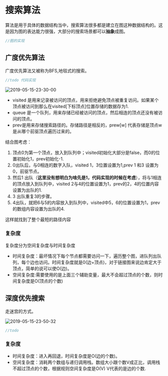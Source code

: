 # 搜索算法

算法是用于具体的数据结构当中，搜索算法很多都是建立在图这种数据结构的。这是因为图的表达能力很强，大部分的搜索场景都可以**抽象**成图。

```Java
//图的实现

```

## 广度优先算法

广度优先算法又被称为BFS,地毯式的搜索。

```Java
//todo 代码实现

```

![2019-05-15-23-30-00](http://jikelearn.cn/2019-05-15-23-30-00.png)

- visited 是用来记录被访问的顶点，用来拒绝避免顶点被重复访问。如果某个顶点被访问到那么在visited[下标顶点]位置存储的数据存为1.
- queue 是一个队列，用来存储已经被访问的顶点，然后相连的顶点还没有被访问的顶点。
- prev是用来存储搜索路径的。存储路径是相反的，prew[w] 代表存储是顶点w是从哪个前驱顶点遍历过来的。

结合图考虑：

1. 顶点0为第一个顶点，放入到队列中；visited初始化大部分是false，而0的位置初始化1，prev初始化-1.
2. 0出队后，与0相连的数字入队，visited 1，3位置设置为1,prev 1 和3 设置为0，前驱节点。
3. 然后1 出队（**这里没有想明白为啥先是1，代码实现的时候在考虑**），将与1相连的顶点放入到队列中，visited 2与4的位置设置为1，prev的2，4的位置内容设置为出队的1.
4. 3 出队重复3的步骤。
5. 4出队，就把6与5的内容放入到队列中，visited中5，6的位置设置为1，prev的数组内容设置为出队的4.

这样就找到了整个最短的路径内容

### 复杂度

复杂度分为空间复杂度与时间复杂度

- 时间复杂度：最坏情况下每个节点都需要访问一下，遍历整个图，进队列出队列，每个边也访问。时间复杂度就是0(边+顶点)，对于链接图来说边肯定大于顶点，简单的说可以使O(边)。
- 空间复杂度:需要使用的是上面三个辅助变量，最大不会超过顶点的个数，则时间复杂度是O(顶点的个数)

## 深度优先搜索

走迷宫的方式。

![2019-05-15-23-50-32](http://jikelearn.cn/2019-05-15-23-50-32.png)

```Java
//todo

```

### 复杂度

- 时间复杂度：进入再回退，时间复杂度是O(边的个数)。
- 空间复杂度：消耗两个数组与递归调用栈。数组大小跟个数V成正比，调用栈不超过顶点的个数，根据规则空间复杂度是O(V) V代表的是边的个数.